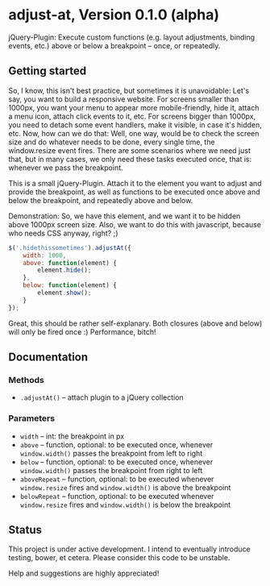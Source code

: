 # adjust-at, Version 0.1.0 (alpha)

jQuery-Plugin: Execute custom functions (e.g. layout adjustments, binding events, etc.) above or below a breakpoint – once, or repeatedly.

## Getting started

So, I know, this isn't best practice, but sometimes it is unavoidable: Let's say, you want to build a responsive website. For screens smaller than 1000px, you want your menu to appear more mobile-friendly, hide it, attach a menu icon, attach click events to it, etc. For screens bigger than 1000px, you need to detach some event handlers, make it visible, in case it's hidden, etc. Now, how can we do that: Well, one way, would be to check the screen size and do whatever needs to be done, every single time, the window.resize event fires. There are some scenarios where we need just that, but in many cases, we only need these tasks executed once, that is: whenever we pass the breakpoint.

This is a small jQuery-Plugin. Attach it to the element you want to adjust and provide the breakpoint, as well as functions to be executed once above and below the breakpoint, and repeatedly above and below.

Demonstration: So, we have this element, and we want it to be hidden above 1000px screen size. Also, we want to do this with javascript, because who needs CSS anyway, right? ;)

```javascript
$('.hidethissometimes').adjustAt({
    width: 1000,
    above: function(element) {
        element.hide();
    },
    below: function(element) {
        element.show();
    }
});
```

Great, this should be rather self-explanary. Both closures (above and below) will only be fired once :) Performance, bitch!

## Documentation

### Methods

* `.adjustAt()` – attach plugin to a jQuery collection

### Parameters

* `width` – int: the breakpoint in px
* `above` – function, optional: to be executed once, whenever `window.width()` passes the breakpoint from left to right
* `below` – function, optional: to be executed once, whenever `window.width()` passes the breakpoint from right to left
* `aboveRepeat` – function, optional: to be executed whenever `window.resize` fires and `window.width()` is above the breakpoint
* `belowRepeat` – function, optional: to be executed whenever `window.resize` fires and `window.width()` is below the breakpoint

## Status

This project is under active development. I intend to eventually introduce testing, bower, et cetera.
Please consider this code to be unstable.

Help and suggestions are highly appreciated!